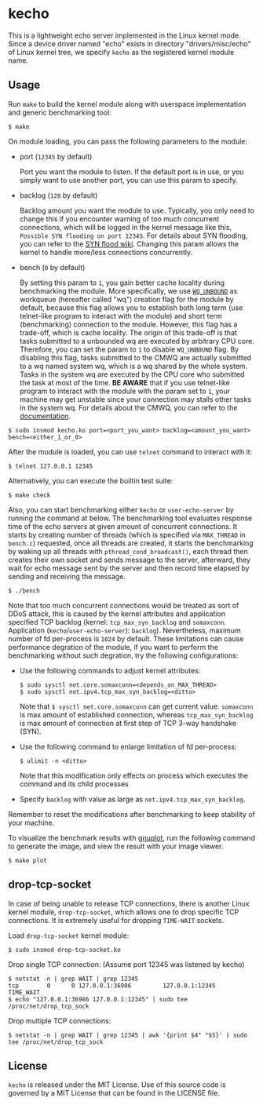 # kecho

This is a lightweight echo server implemented in the Linux kernel mode.
Since a device driver named "echo" exists in directory "drivers/misc/echo"
of Linux kernel tree, we specify `kecho` as the registered kernel module
name.

## Usage

Run `make` to build the kernel module along with userspace implementation
and  generic benchmarking tool:
```shell
$ make
```

On module loading, you can pass the following parameters to the module:
  - port (`12345` by default)

    Port you want the module to listen. If the default port is in use, or you simply want to use another port, you can use this param to specify.
  - backlog (`128` by default)

    Backlog amount you want the module to use. Typically, you only need to change this if you encounter warning of too much concurrent connections, which will be logged in the kernel message like this, `Possible SYN flooding on port 12345`.  For details about SYN flooding, you can refer to the [SYN flood wiki](https://en.wikipedia.org/wiki/SYN_flood). Changing this param allows the kernel to handle more/less connections concurrently.
  - bench (`0` by default)
  
    By setting this param to `1`, you gain better cache locality during benchmarking the module. More specifically, we use [`WQ_UNBOUND`](https://www.kernel.org/doc/html/latest/core-api/workqueue.html#flags) as workqueue (hereafter called "wq") creation flag for the module by default, because this flag allows you to establish both long term (use telnet-like program to interact with the module) and short term (benchmarking) connection to the module. However, this flag has a trade-off, which is cache locality. The origin of this trade-off is that tasks submitted to a unbounded wq are executed by arbitrary CPU core. Therefore, you can set the param to `1` to disable `WQ_UNBOUND` flag. By disabling this flag, tasks submitted to the CMWQ are actually submitted to a wq named system wq, which is a wq shared by the whole system. Tasks in the system wq are executed by the CPU core who submitted the task at most of the time. **BE AWARE** that if you use telnet-like program to interact with the module with the param set to `1`, your machine may get unstable since your connection may stalls other tasks in the system wq. For details about the CMWQ, you can refer to the [documentation](https://www.kernel.org/doc/html/latest/core-api/workqueue.html).
```shell
$ sudo insmod kecho.ko port=<port_you_want> backlog=<amount_you_want> bench=<either_1_or_0>
```

After the module is loaded, you can use `telnet` command to interact with it:
```shell
$ telnet 127.0.0.1 12345
```

Alternatively, you can execute the builtin test suite:
```shell
$ make check
```

Also, you can start benchmarking either `kecho` or `user-echo-server` by running the command at below. The benchmarking tool evaluates response time of the echo servers at given amount of concurrent connections. It starts by creating number of threads (which is specified via `MAX_THREAD` in `bench.c`) requested, once all threads are created, it starts the benchmarking by waking up all threads with `pthread_cond_broadcast()`, each thread then creates their own socket and sends message to the server, afterward, they wait for echo message sent by the server and then record time elapsed by sending and receiving the message.
```shell
$ ./bench
```
 
Note that too much concurrent connections would be treated as sort of DDoS attack, this is caused by the kernel attributes and application specified TCP backlog (kernel: `tcp_max_syn_backlog` and `somaxconn`. Application (`kecho`/`user-echo-server`): `backlog`). Nevertheless, maximum number of fd per-process is `1024` by default. These limitations can cause performance degration of the module, if you want to perform the benchmarking without such degration, try the following configurations:

- Use the following commands to adjust kernel attributes:
    ```shell
    $ sudo sysctl net.core.somaxconn=<depends_on_MAX_THREAD>
    $ sudo sysctl net.ipv4.tcp_max_syn_backlog=<ditto>
    ```
    Note that `$ sysctl net.core.somaxconn` can get current value. `somaxconn` is max amount of established connection, whereas `tcp_max_syn_backlog` is max amount of connection at first step of TCP 3-way handshake (SYN).

- Use the following command to enlarge limitation of fd per-process:
  ```shell
  $ ulimit -n <ditto>
  ```
  Note that this modification only effects on process which executes the command and its child processes

- Specify `backlog` with value as large as `net.ipv4.tcp_max_syn_backlog`.

Remember to reset the modifications after benchmarking to keep stability of your machine.

To visualize the benchmark results with [gnuplot](http://www.gnuplot.info/), run the following command to generate the image, and view the result with your image viewer.
```shell
$ make plot
```

## drop-tcp-socket

In case of being unable to release TCP connections, there is another Linux kernel module,
`drop-tcp-socket`, which allows one to drop specific TCP connections. It is extremely
useful for dropping `TIME-WAIT` sockets.

Load `drop-tcp-socket` kernel module:
```shell
$ sudo insmod drop-tcp-socket.ko
```

Drop single TCP connection: (Assume port 12345 was listened by kecho)
```shell
$ netstat -n | grep WAIT | grep 12345
tcp        0      0 127.0.0.1:36986         127.0.0.1:12345         TIME_WAIT
$ echo "127.0.0.1:36986 127.0.0.1:12345" | sudo tee /proc/net/drop_tcp_sock
```

Drop multiple TCP connections:
```shell
$ netstat -n | grep WAIT | grep 12345 | awk '{print $4" "$5}' | sudo tee /proc/net/drop_tcp_sock
```


## License

`kecho` is released under the MIT License. Use of this source code is governed by
a MIT License that can be found in the LICENSE file.
